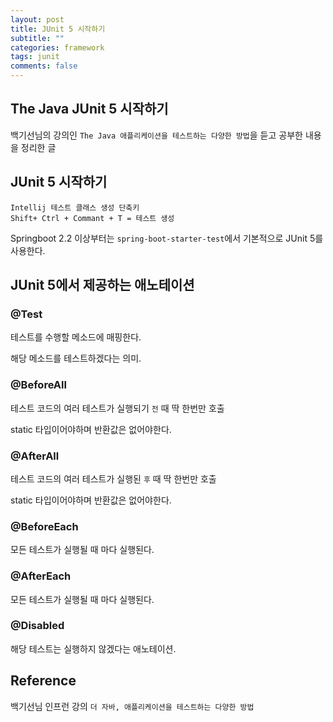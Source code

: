 ```yaml
---
layout: post
title: JUnit 5 시작하기
subtitle: ""
categories: framework
tags: junit
comments: false
---
```


## The Java JUnit 5 시작하기

백기선님의 강의인 `The Java 애플리케이션을 테스트하는 다양한 방법`을 듣고 공부한 내용을 정리한 글

## JUnit 5 시작하기

```
Intellij 테스트 클래스 생성 단축키
Shift+ Ctrl + Commant + T = 테스트 생성
```

Springboot 2.2 이상부터는 `spring-boot-starter-test`에서 기본적으로 JUnit 5를 사용한다.

## JUnit 5에서 제공하는 애노테이션

### @Test

테스트를 수행할 메소드에 매핑한다.

해당 메소드를 테스트하겠다는 의미.

### @BeforeAll

테스트 코드의 여러 테스트가 실행되기 `전` 때 딱 한번만 호출

static 타입이어야하며 반환값은 없어야한다.

### @AfterAll

테스트 코드의 여러 테스트가 실행된 `후` 때 딱 한번만 호출

static 타입이어야하며 반환값은 없어야한다.

### @BeforeEach

모든 테스트가 실행될 때 마다 실행된다.

### @AfterEach

모든 테스트가 실행될 때 마다 실행된다.

### @Disabled

해당 테스트는 실행하지 않겠다는 애노테이션.

## Reference

백기선님 인프런 강의 `더 자바, 애플리케이션을 테스트하는 다양한 방법`